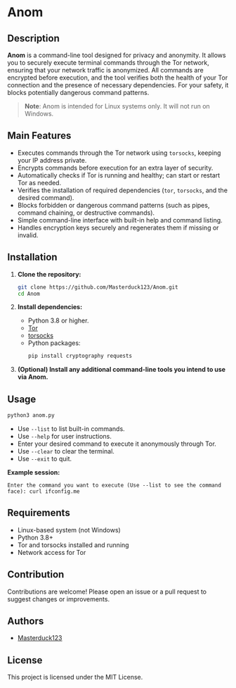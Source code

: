 # Anom

## Description

**Anom** is a command-line tool designed for privacy and anonymity. It allows you to securely execute terminal commands through the Tor network, ensuring that your network traffic is anonymized. All commands are encrypted before execution, and the tool verifies both the health of your Tor connection and the presence of necessary dependencies. For your safety, it blocks potentially dangerous command patterns.

> **Note**: Anom is intended for Linux systems only. It will not run on Windows.

## Main Features

- Executes commands through the Tor network using `torsocks`, keeping your IP address private.
- Encrypts commands before execution for an extra layer of security.
- Automatically checks if Tor is running and healthy; can start or restart Tor as needed.
- Verifies the installation of required dependencies (`tor`, `torsocks`, and the desired command).
- Blocks forbidden or dangerous command patterns (such as pipes, command chaining, or destructive commands).
- Simple command-line interface with built-in help and command listing.
- Handles encryption keys securely and regenerates them if missing or invalid.

## Installation

1. **Clone the repository:**
   ```bash
   git clone https://github.com/Masterduck123/Anom.git
   cd Anom
   ```

2. **Install dependencies:**
   - Python 3.8 or higher.
   - [Tor](https://www.torproject.org/download/)
   - [torsocks](https://manpages.debian.org/unstable/torsocks/torsocks.1.en.html)
   - Python packages:
     ```bash
     pip install cryptography requests
     ```

3. **(Optional) Install any additional command-line tools you intend to use via Anom.**

## Usage

```bash
python3 anom.py
```

- Use `--list` to list built-in commands.
- Use `--help` for user instructions.
- Enter your desired command to execute it anonymously through Tor.
- Use `--clear` to clear the terminal.
- Use `--exit` to quit.

**Example session:**
```
Enter the command you want to execute (Use --list to see the command face): curl ifconfig.me
```

## Requirements

- Linux-based system (not Windows)
- Python 3.8+
- Tor and torsocks installed and running
- Network access for Tor

## Contribution

Contributions are welcome! Please open an issue or a pull request to suggest changes or improvements.

## Authors

- [Masterduck123](https://github.com/Masterduck123)

## License

This project is licensed under the MIT License.
